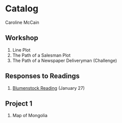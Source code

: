 # Catalog 

Caroline McCain

## Workshop

1. Line Plot
2. The Path of a Salesman Plot
3. The Path of a Newspaper Deliveryman (Challenge)

## Responses to Readings

1. [Blumenstock Reading](https://github.com/caroline-mccain/workshop/blob/master/blumenstock.md) (January 27)

## Project 1

1. Map of Mongolia
